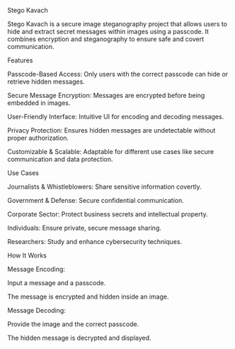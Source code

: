 Stego Kavach

Stego Kavach is a secure image steganography project that allows users to hide and extract secret messages within images using a passcode. It combines encryption and steganography to ensure safe and covert communication.

Features

Passcode-Based Access: Only users with the correct passcode can hide or retrieve hidden messages.

Secure Message Encryption: Messages are encrypted before being embedded in images.

User-Friendly Interface: Intuitive UI for encoding and decoding messages.

Privacy Protection: Ensures hidden messages are undetectable without proper authorization.

Customizable & Scalable: Adaptable for different use cases like secure communication and data protection.

Use Cases

Journalists & Whistleblowers: Share sensitive information covertly.

Government & Defense: Secure confidential communication.

Corporate Sector: Protect business secrets and intellectual property.

Individuals: Ensure private, secure message sharing.

Researchers: Study and enhance cybersecurity techniques.

How It Works

Message Encoding:

Input a message and a passcode.

The message is encrypted and hidden inside an image.

Message Decoding:

Provide the image and the correct passcode.

The hidden message is decrypted and displayed.


